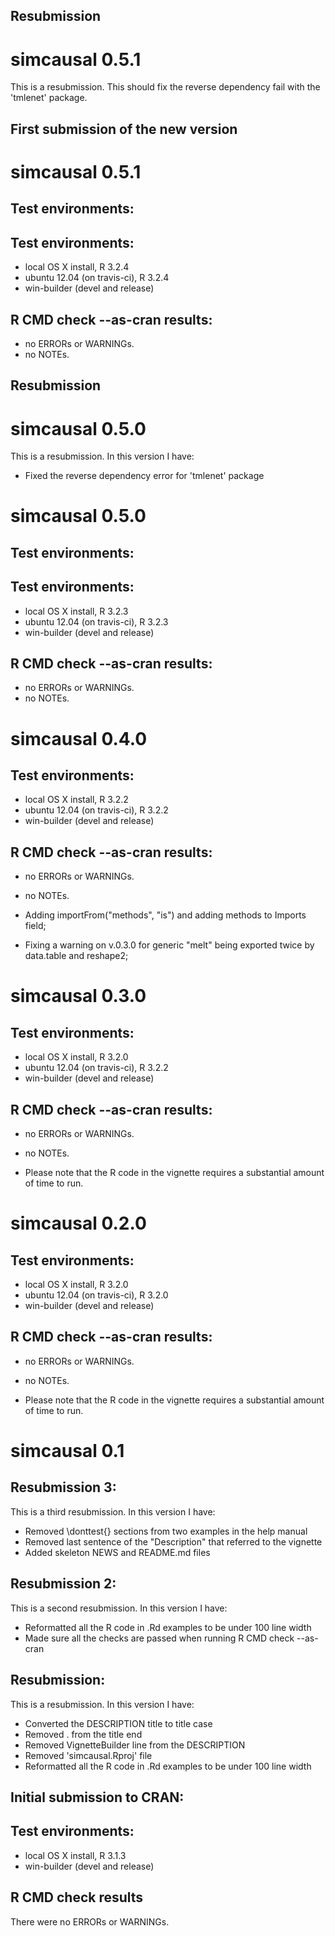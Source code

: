 ## Resubmission
simcausal 0.5.1
==============
This is a resubmission. This should fix the reverse dependency fail with the 'tmlenet' package.

## First submission of the new version
simcausal 0.5.1
==============
## Test environments:

## Test environments:
* local OS X install, R 3.2.4
* ubuntu 12.04 (on travis-ci), R 3.2.4
* win-builder (devel and release)

## R CMD check --as-cran results:
* no ERRORs or WARNINGs.
* no NOTEs.

## Resubmission
simcausal 0.5.0
==============
This is a resubmission. In this version I have:

* Fixed the reverse dependency error for 'tmlenet' package

simcausal 0.5.0
==============
## Test environments:

## Test environments:
* local OS X install, R 3.2.3
* ubuntu 12.04 (on travis-ci), R 3.2.3
* win-builder (devel and release)

## R CMD check --as-cran results:
* no ERRORs or WARNINGs.
* no NOTEs.

simcausal 0.4.0
==============

## Test environments:
* local OS X install, R 3.2.2
* ubuntu 12.04 (on travis-ci), R 3.2.2
* win-builder (devel and release)

## R CMD check --as-cran results:
* no ERRORs or WARNINGs.
* no NOTEs.

* Adding importFrom("methods", "is") and adding methods to Imports field;
* Fixing a warning on v.0.3.0 for generic "melt" being exported twice by data.table and reshape2;

simcausal 0.3.0
==============

## Test environments:
* local OS X install, R 3.2.0
* ubuntu 12.04 (on travis-ci), R 3.2.2
* win-builder (devel and release)

## R CMD check --as-cran results:
* no ERRORs or WARNINGs.
* no NOTEs.

* Please note that the R code in the vignette requires a substantial amount of time to run.

simcausal 0.2.0
==============

## Test environments:
* local OS X install, R 3.2.0
* ubuntu 12.04 (on travis-ci), R 3.2.0
* win-builder (devel and release)

## R CMD check --as-cran results:
* no ERRORs or WARNINGs.
* no NOTEs.

* Please note that the R code in the vignette requires a substantial amount of time to run.

simcausal 0.1
==============

## Resubmission 3:
This is a third resubmission. In this version I have:

* Removed \donttest{} sections from two examples in the help manual
* Removed last sentence of the "Description" that referred to the vignette
* Added skeleton NEWS and README.md files

## Resubmission 2:
This is a second resubmission. In this version I have:

* Reformatted all the R code in .Rd examples to be under 100 line width
* Made sure all the checks are passed when running R CMD check --as-cran

## Resubmission:
This is a resubmission. In this version I have:

* Converted the DESCRIPTION title to title case
* Removed . from the title end
* Removed VignetteBuilder line from the DESCRIPTION
* Removed 'simcausal.Rproj' file
* Reformatted all the R code in .Rd examples to be under 100 line width

## Initial submission to CRAN:

## Test environments:
* local OS X install, R 3.1.3
* win-builder (devel and release)

## R CMD check results
There were no ERRORs or WARNINGs. 



